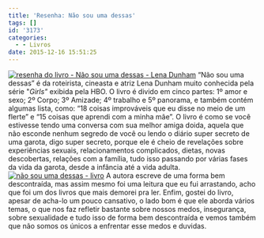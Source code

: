 ```yaml
---
title: 'Resenha: Não sou uma dessas'
tags: []
id: '3173'
categories:
  - - Livros
date: 2015-12-16 15:51:25
---
```


[![resenha do livro - Não sou uma dessas - Lena Dunham ](http://natalia.blog.br/wp-content/uploads/2015/12/Não-sou-uma-dessas-Lena-Dunham-1024x768.jpg)](http://natalia.blog.br/wp-content/uploads/2015/12/Não-sou-uma-dessas-Lena-Dunham.jpg) “Não sou uma dessas” é da roteirista, cineasta e atriz Lena Dunham muito conhecida pela série "_Girls"_ exibida pela HBO. O livro é divido em cinco partes: 1º amor e sexo; 2º Corpo; 3º Amizade; 4º trabalho e 5º panorama, e também contém algumas lista, como: “18 coisas improváveis que eu disse no meio de um flerte” e “15 coisas que aprendi com a minha mãe”. O livro é como se você estivesse tendo uma conversa com sua melhor amiga doida, aquela que não esconde nenhum segredo de você ou lendo o diário super secreto de uma garota, digo super secreto, porque ele é cheio de revelações sobre experiências sexuais, relacionamentos complicados, dietas, novas descobertas, relações com a família, tudo isso passando por várias fases da vida da garota, desde a infância até a vida adulta. [![não sou uma dessas - livro](http://natalia.blog.br/wp-content/uploads/2015/12/livro-não-sou-uma-dessas-1024x768.jpg)](http://natalia.blog.br/wp-content/uploads/2015/12/livro-não-sou-uma-dessas.jpg) A autora escreve de uma forma bem descontraída, mas assim mesmo foi uma leitura que eu fui arrastando, acho que foi um dos livros que mais demorei pra ler. Enfim, gostei do livro, apesar de acha-lo um pouco cansativo, o lado bom é que ele aborda vários temas, o que nos faz refletir bastante sobre nossos medos, insegurança, sobre sexualidade e tudo isso de forma bem descontraída e vemos também que não somos os únicos a enfrentar esse medos e duvidas.